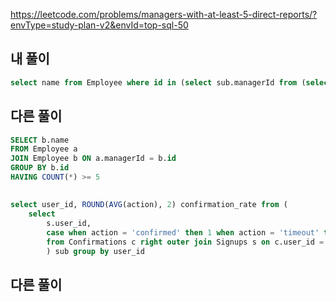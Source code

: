 https://leetcode.com/problems/managers-with-at-least-5-direct-reports/?envType=study-plan-v2&envId=top-sql-50

## 내 풀이
```sql
select name from Employee where id in (select sub.managerId from (select managerId, count(*) cnt from Employee group by managerId having cnt >= 5) sub)
```

## 다른 풀이
```sql
SELECT b.name
FROM Employee a
JOIN Employee b ON a.managerId = b.id
GROUP BY b.id
HAVING COUNT(*) >= 5
```


## 
```sql
select user_id, ROUND(AVG(action), 2) confirmation_rate from (
    select 
        s.user_id, 
        case when action = 'confirmed' then 1 when action = 'timeout' then 0 else 0 end action 
        from Confirmations c right outer join Signups s on c.user_id = s.user_id
        ) sub group by user_id
```

## 다른 풀이
